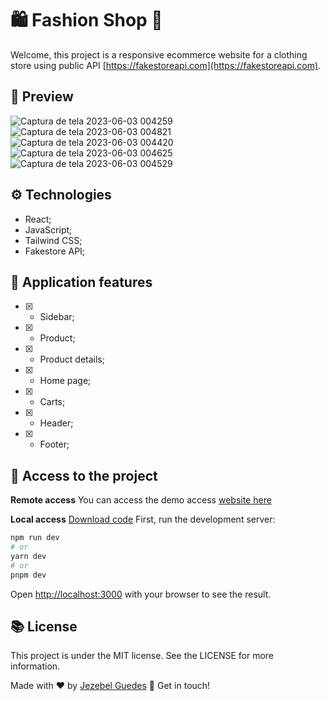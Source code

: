 # 🛍️ Fashion Shop 👚

Welcome, this project is a responsive ecommerce website for a clothing store using public API [https://fakestoreapi.com](https://fakestoreapi.com).

##  👀 Preview
![Captura de tela 2023-06-03 004259](https://github.com/Jezebel1990/ecommerce-shop/assets/75287031/bfc6653f-eaaf-441e-8312-ef37915e7da6)
![Captura de tela 2023-06-03 004821](https://github.com/Jezebel1990/ecommerce-shop/assets/75287031/1300ea22-081b-4916-b823-b04c32711d2e)
![Captura de tela 2023-06-03 004420](https://github.com/Jezebel1990/ecommerce-shop/assets/75287031/44e868fd-3eaf-4e55-a7de-c51f10ba5203)
![Captura de tela 2023-06-03 004625](https://github.com/Jezebel1990/ecommerce-shop/assets/75287031/e5d92fc7-cf36-4336-bd0a-ad7c735b4922)
![Captura de tela 2023-06-03 004529](https://github.com/Jezebel1990/ecommerce-shop/assets/75287031/13f86cb2-1777-4549-a56e-a50fc5bb8ea2)


## ⚙️ Technologies
- React;
- JavaScript;
- Tailwind CSS;
- Fakestore API;

## 🎯 Application features
  - [x] - Sidebar;
  - [x] - Product;
  - [x] - Product details;
  - [x] - Home page;
  - [x] - Carts;
  - [x] - Header;
  - [x] - Footer;


  ## 📂  Access to the project

 **Remote access**
You can access the demo access [website here](https://ecommerce-shop-silk.vercel.app)

 **Local access**
[Download code](https://github.com/Jezebel1990/ecommerce-shop.git)
First, run the development server:

```bash
npm run dev
# or
yarn dev
# or
pnpm dev
```

Open [http://localhost:3000](http://localhost:3000) with your browser to see the result.


## 📚 License
<p>This project is under the MIT license. See the LICENSE for more information.</p>

Made with ♥ by [Jezebel Guedes](https://www.linkedin.com/in/jezebel-guedes/) 👋 Get in touch!
